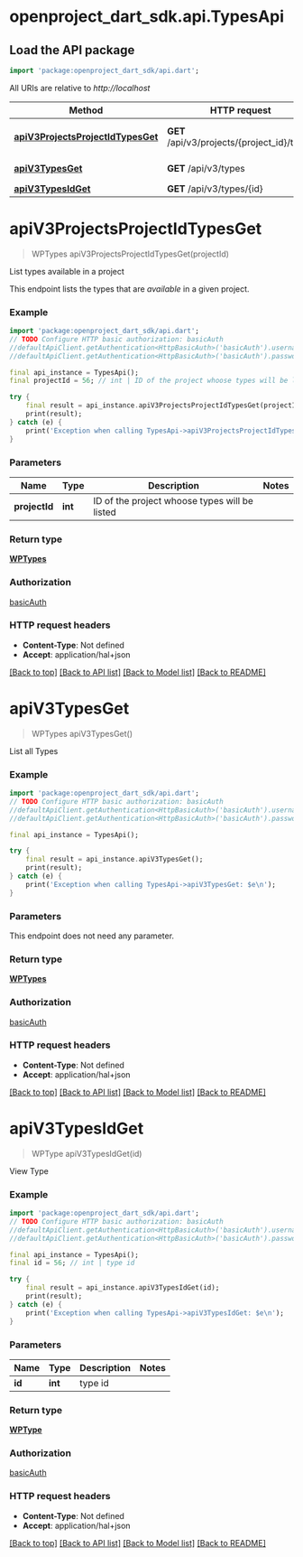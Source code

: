 # openproject_dart_sdk.api.TypesApi

## Load the API package
```dart
import 'package:openproject_dart_sdk/api.dart';
```

All URIs are relative to *http://localhost*

Method | HTTP request | Description
------------- | ------------- | -------------
[**apiV3ProjectsProjectIdTypesGet**](TypesApi.md#apiV3ProjectsProjectIdTypesGet) | **GET** /api/v3/projects/{project_id}/types | List types available in a project
[**apiV3TypesGet**](TypesApi.md#apiV3TypesGet) | **GET** /api/v3/types | List all Types
[**apiV3TypesIdGet**](TypesApi.md#apiV3TypesIdGet) | **GET** /api/v3/types/{id} | View Type


# **apiV3ProjectsProjectIdTypesGet**
> WPTypes apiV3ProjectsProjectIdTypesGet(projectId)

List types available in a project

This endpoint lists the types that are *available* in a given project.

### Example 
```dart
import 'package:openproject_dart_sdk/api.dart';
// TODO Configure HTTP basic authorization: basicAuth
//defaultApiClient.getAuthentication<HttpBasicAuth>('basicAuth').username = 'YOUR_USERNAME'
//defaultApiClient.getAuthentication<HttpBasicAuth>('basicAuth').password = 'YOUR_PASSWORD';

final api_instance = TypesApi();
final projectId = 56; // int | ID of the project whoose types will be listed

try { 
    final result = api_instance.apiV3ProjectsProjectIdTypesGet(projectId);
    print(result);
} catch (e) {
    print('Exception when calling TypesApi->apiV3ProjectsProjectIdTypesGet: $e\n');
}
```

### Parameters

Name | Type | Description  | Notes
------------- | ------------- | ------------- | -------------
 **projectId** | **int**| ID of the project whoose types will be listed | 

### Return type

[**WPTypes**](WPTypes.md)

### Authorization

[basicAuth](../README.md#basicAuth)

### HTTP request headers

 - **Content-Type**: Not defined
 - **Accept**: application/hal+json

[[Back to top]](#) [[Back to API list]](../README.md#documentation-for-api-endpoints) [[Back to Model list]](../README.md#documentation-for-models) [[Back to README]](../README.md)

# **apiV3TypesGet**
> WPTypes apiV3TypesGet()

List all Types

### Example 
```dart
import 'package:openproject_dart_sdk/api.dart';
// TODO Configure HTTP basic authorization: basicAuth
//defaultApiClient.getAuthentication<HttpBasicAuth>('basicAuth').username = 'YOUR_USERNAME'
//defaultApiClient.getAuthentication<HttpBasicAuth>('basicAuth').password = 'YOUR_PASSWORD';

final api_instance = TypesApi();

try { 
    final result = api_instance.apiV3TypesGet();
    print(result);
} catch (e) {
    print('Exception when calling TypesApi->apiV3TypesGet: $e\n');
}
```

### Parameters
This endpoint does not need any parameter.

### Return type

[**WPTypes**](WPTypes.md)

### Authorization

[basicAuth](../README.md#basicAuth)

### HTTP request headers

 - **Content-Type**: Not defined
 - **Accept**: application/hal+json

[[Back to top]](#) [[Back to API list]](../README.md#documentation-for-api-endpoints) [[Back to Model list]](../README.md#documentation-for-models) [[Back to README]](../README.md)

# **apiV3TypesIdGet**
> WPType apiV3TypesIdGet(id)

View Type

### Example 
```dart
import 'package:openproject_dart_sdk/api.dart';
// TODO Configure HTTP basic authorization: basicAuth
//defaultApiClient.getAuthentication<HttpBasicAuth>('basicAuth').username = 'YOUR_USERNAME'
//defaultApiClient.getAuthentication<HttpBasicAuth>('basicAuth').password = 'YOUR_PASSWORD';

final api_instance = TypesApi();
final id = 56; // int | type id

try { 
    final result = api_instance.apiV3TypesIdGet(id);
    print(result);
} catch (e) {
    print('Exception when calling TypesApi->apiV3TypesIdGet: $e\n');
}
```

### Parameters

Name | Type | Description  | Notes
------------- | ------------- | ------------- | -------------
 **id** | **int**| type id | 

### Return type

[**WPType**](WPType.md)

### Authorization

[basicAuth](../README.md#basicAuth)

### HTTP request headers

 - **Content-Type**: Not defined
 - **Accept**: application/hal+json

[[Back to top]](#) [[Back to API list]](../README.md#documentation-for-api-endpoints) [[Back to Model list]](../README.md#documentation-for-models) [[Back to README]](../README.md)

